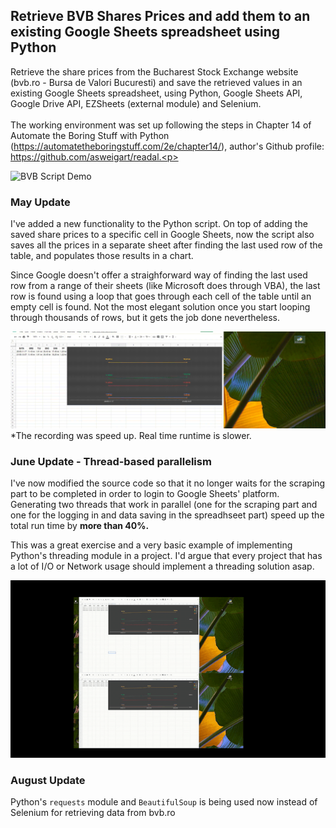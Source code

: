 ## Retrieve BVB Shares Prices and add them to an existing Google Sheets spreadsheet using Python
Retrieve the share prices from the Bucharest Stock Exchange website (bvb.ro - Bursa de Valori Bucuresti) and save the retrieved values in an existing Google Sheets spreadsheet, using Python, Google Sheets API, Google Drive API, EZSheets (external module) and Selenium.</br>
</br>
The working environment was set up following the steps in Chapter 14 of Automate the Boring Stuff with Python (https://automatetheboringstuff.com/2e/chapter14/), author's Github profile: https://github.com/asweigart/readal.<p>

![BVB Script Demo](Media/Media2.gif) <p>
  
### May Update

I've added a new functionality to the Python script. On top of adding the saved share prices to a specific cell in Google Sheets, now the script also saves all the prices in a separate sheet after finding the last used row of the table, and populates those results in a chart. <p>
Since Google doesn't offer a straighforward way of finding the last used row from a range of their sheets (like Microsoft does through VBA), the last row is found using a loop that goes through each cell of the table until an empty cell is found. Not the most elegant solution once you start looping through thousands of rows, but it gets the job done nevertheless. <p>
![BVB Script Demo](Media/Media1.gif)
  *The recording was speed up. Real time runtime is slower.

### June Update - Thread-based parallelism

I've now modified the source code so that it no longer waits for the scraping part to be completed in order to login to Google Sheets' platform. Generating two threads that work in parallel (one for the scraping part and one for the logging in and data saving in the spreadhseet part) speed up the total run time by <b>more than 40%.</b><p>
This was a great exercise and a very basic example of implementing Python's threading module in a project. I'd argue that every project that has a lot of I/O or Network usage should implement a threading solution asap.<p>
![BVB Script Demo](Media/threading.gif) <p>

### August Update
Python's ```requests``` module and ```BeautifulSoup``` is being used now instead of Selenium for retrieving data from bvb.ro
